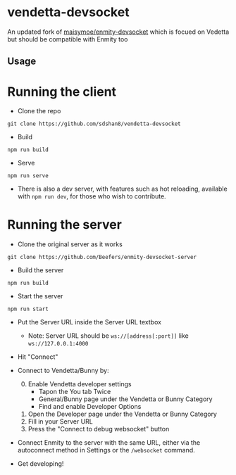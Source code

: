 # vendetta-devsocket

An updated fork of [maisymoe/enmity-devsocket](https://github.com/maisymoe/enmity-devsocket) which is focued on Vedetta but should be compatible with Enmity too

## Usage

# Running the client

* Clone the repo

```
git clone https://github.com/sdshan8/vendetta-devsocket
```

* Build

```
npm run build
```

* Serve

```
npm run serve
```

* There is also a dev server, with features such as hot reloading, available with `npm run dev`, for those who wish to contribute.

# Running the server

* Clone the original server as it works

```
git clone https://github.com/Beefers/enmity-devsocket-server
```

* Build the server

```
npm run build
```

* Start the server

```
npm run start
```

* Put the Server URL inside the Server URL textbox
  - Note: Server URL should be `ws://[address[:port]]` like `ws://127.0.0.1:4000`
* Hit "Connect"
* Connect to Vendetta/Bunny by:

  0. Enable Vendetta developer settings
      - Tapon the You tab Twice
      - General/Bunny page under the Vendetta or Bunny Category
      - Find and enable Developer Options
  1. Open the Developer page under the Vendetta or Bunny Category
  2. Fill in your Server URL
  3. Press the "Connect to debug websocket" button
* Connect Enmity to the server with the same URL, either via the autoconnect method in Settings or the `/websocket` command.
* Get developing!